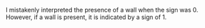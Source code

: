 I mistakenly interpreted the presence of a wall when the sign was 0. However, if a wall is present, it is indicated by a sign of 1.